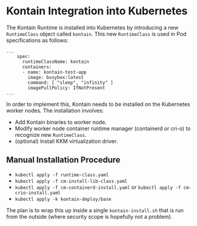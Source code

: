 # Kontain Integration into Kubernetes

The Kontain Runtime is installed into Kubernetes by introducing a new `RuntimeClass` object called `kontain`.
This new `RuntimeClass` is used in Pod specifications as follows:

```
...
    spec:
      runtimeClassName: kontain
      containers:
      - name: kontain-test-app
        image: busybox:latest
        command: [ "sleep", "infinity" ]
        imagePullPolicy: IfNotPresent
...
```

In order to implement this, Kontain needs to be installed on the Kubernetes worker nodes. The installation
involves:

- Add Kontain binaries to worker node.
- Modify worker node container runtime manager (containerd or cri-o) to recognize new `RuntimeClass`.
- (optional) Install KKM virtualization driver.

## Manual Installation Procedure

- `kubectl apply -f runtime-class.yaml`
- `kubectl apply -f cm-install-lib-class.yaml`
- `kubectl apply -f cm-containerd-install.yaml` or `kubectl apply -f cm-crio-install.yaml`
- `kubectl apply -k kontain-deploy/base`

The plan is to wrap this up inside a single `kontain-install.sh` that is run from the outside (where
security scope is hopefully not a problem).
